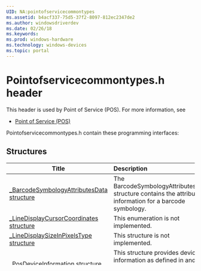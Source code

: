 ```yaml
---
UID: NA:pointofservicecommontypes
ms.assetid: b4acf337-75d5-37f2-8097-812ec2347de2
ms.author: windowsdriverdev
ms.date: 02/26/18
ms.keywords: 
ms.prod: windows-hardware
ms.technology: windows-devices
ms.topic: portal
---
```


# Pointofservicecommontypes.h header



This header is used by Point of Service (POS). For more information, see
- [Point of Service (POS)](../_pos/index.md)

Pointofservicecommontypes.h contain these programming interfaces:


## Structures

| Title   | Description   |
| ---- |:---- |
| [_BarcodeSymbologyAttributesData structure](ns-pointofservicecommontypes-_barcodesymbologyattributesdata.md) | The BarcodeSymbologyAttributesData structure contains the attribute information for a barcode symbology. |
| [_LineDisplayCursorCoordinates structure](ns-pointofservicecommontypes-_linedisplaycursorcoordinates.md) | This enumeration is not implemented. |
| [_LineDisplaySizeInPixelsType structure](ns-pointofservicecommontypes-_linedisplaysizeinpixelstype.md) | This structure is not implemented. |
| [_PosDeviceInformation structure](ns-pointofservicecommontypes-_posdeviceinformation.md) | This structure provides device information as defined in and required by the Unified Point of Service (UPOS) standard. |

## Enumerations

| Title   | Description   |
| ---- |:---- |
| [DriverMagneticStripeReaderAuthenticationLevel enumeration](ne-pointofservicecommontypes-drivermagneticstripereaderauthenticationlevel.md) | This enumeration defines the levels of magnetic stripe reader (MSR) authentication support. |
| [DriverUnifiedPosErrorReason enumeration](ne-pointofservicecommontypes-driverunifiedposerrorreason.md) | This enumeration indicates the reason for the error. |
| [DriverUnifiedPosErrorSeverity enumeration](ne-pointofservicecommontypes-driverunifiedposerrorseverity.md) | This enumeration indicates the severity of the error. |
| [DriverUnifiedPosHealthCheckLevel enumeration](ne-pointofservicecommontypes-driverunifiedposhealthchecklevel.md) | This enumeration indicates the type of health check to be performed when CheckHealthAsync is called on a POS device. |
| [DriverUnifiedPosPowerReportingType enumeration](ne-pointofservicecommontypes-driverunifiedpospowerreportingtype.md) | This enumeration defines the type of power reporting that is supported by the device (for example, advanced, standard, and so on). |
| [DriverUnifiedPosPowerState enumeration](ne-pointofservicecommontypes-driverunifiedpospowerstate.md) | This enumeration is not implemented. |
| [LineDisplayBitmapWidth enumeration](ne-pointofservicecommontypes-linedisplaybitmapwidth.md) | This enumeration is not implemented. |
| [LineDisplayCursorCapabilities enumeration](ne-pointofservicecommontypes-linedisplaycursorcapabilities.md) | This enumeration is not implemented. |
| [LineDisplayCursorTypeFlags enumeration](ne-pointofservicecommontypes-linedisplaycursortypeflags.md) | This enumeration is not implemented. |
| [LineDisplayHorizontalBitmapAlignment enumeration](ne-pointofservicecommontypes-linedisplayhorizontalbitmapalignment.md) | This enumeration is not implemented. |
| [LineDisplayVerticalBitmapAlignment enumeration](ne-pointofservicecommontypes-linedisplayverticalbitmapalignment.md) | This enumeration is not implemented. |
| [_BarcodeStatus enumeration](ne-pointofservicecommontypes-_barcodestatus.md) | This enumeration indicates barcode scanner status values. |
| [_BarcodeSymbology enumeration](ne-pointofservicecommontypes-_barcodesymbology.md) | This enumeration defines the barcode symbologies. |
| [_BarcodeSymbologyDecodeLengthType enumeration](ne-pointofservicecommontypes-_barcodesymbologydecodelengthtype.md) | The BarcodeSymbologyDecodeLengthType enum describes values for the decode length which can be set to support a range, two discrete values, or be set to any length. |
| [_LineDisplayMarqueeFormatType enumeration](ne-pointofservicecommontypes-_linedisplaymarqueeformattype.md) | This enumeration is not implemented. |
| [_LineDisplayMarqueeTypeType enumeration](ne-pointofservicecommontypes-_linedisplaymarqueetypetype.md) | This enumeration is not implemented. |
| [_LineDisplayStatusType enumeration](ne-pointofservicecommontypes-_linedisplaystatustype.md) | This enumeration is not implemented. |
| [_PosDeviceType enumeration](ne-pointofservicecommontypes-_posdevicetype.md) | This enumeration defines values used in the PosDeviceBasicsType structure to indicate the type of device (for instance, barcode scanner or magnetic stripe reader). |

